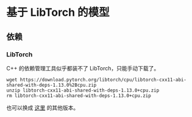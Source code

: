 # 基于 LibTorch 的模型

## 依赖

### LibTorch

C++ 的依赖管理工具似乎都装不了 LibTorch，只能手动下载了。

```shell
wget https://download.pytorch.org/libtorch/cpu/libtorch-cxx11-abi-shared-with-deps-1.13.0%2Bcpu.zip
unzip libtorch-cxx11-abi-shared-with-deps-1.13.0+cpu.zip
rm libtorch-cxx11-abi-shared-with-deps-1.13.0+cpu.zip
```

也可以换成 [这里](https://pytorch.org/get-started/locally/) 的其他版本。
